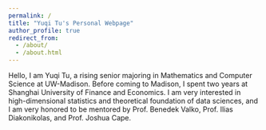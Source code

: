```yaml
---
permalink: /
title: "Yuqi Tu's Personal Webpage"
author_profile: true
redirect_from: 
  - /about/
  - /about.html
---
```


Hello, I am Yuqi Tu, a rising senior majoring in Mathematics and Computer Science at UW-Madison. Before coming to Madison, I spent two years at Shanghai University of Finance and Economics. I am very interested in high-dimensional statistics and theoretical foundation of data sciences, and I am very honored to be mentored by Prof. Benedek Valko, Prof. Ilias Diakonikolas, and Prof. Joshua Cape.
